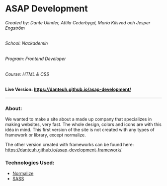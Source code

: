# ASAP Development

###### Created by: Dante Ulinder, Attila Cederbygd, Maria Kilsved och Jesper Engström
###### School: Nackademin
###### Program: Frontend Developer
###### Course: HTML & CSS

#### Live Version: https://danteuh.github.io/asap-development/
------
### About:
We wanted to make a site about a made up company that specializes in making websites, very fast. The whole design, colors and icons are with this idéa in mind. This first version of the site is not created with any types of framework or library, except normalize.

The other version created with frameworks can be found here: https://danteuh.github.io/asap-development-framework/

### Technologies Used:
* [Normalize](https://necolas.github.io/normalize.css/)
* [SASS](http://sass-lang.com/)
